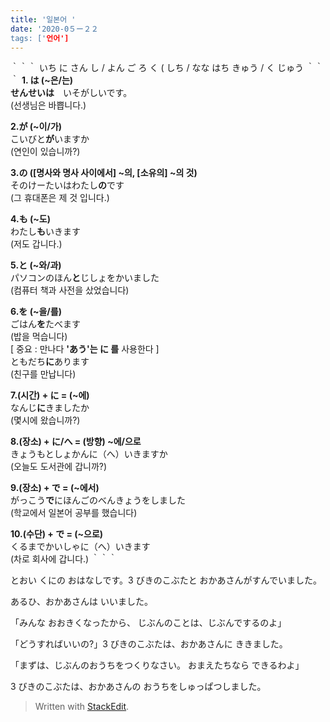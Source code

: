 ```yaml
---
title: '일본어 '
date: '2020-0５ー２２
tags: ['언어']
---
```

｀｀｀
いち
に
さん
し / よん
ご
ろ  く (
しち / なな
はち
きゅう / く
じゅう
｀｀｀
**1. は (~은/는)  
**せんせい**は**　いそがしいです。  
(선생님은 바쁩니다.)  
  
**2.が (~이/가)**  
こいびと**が**いますか  
(연인이 있습니까?)  
  
**3.の ([명사와 명사 사이에서] ~의, [소유의] ~의 것)**  
そのけーたいはわたし**の**です  
(그 휴대폰은 제 것 입니다.)  
  
**4.も (~도)**  
わたし**も**いきます  
(저도 갑니다.)  
  
**5.と (~와/과)**  
パソコンのほん**と**じしょをかいました  
(컴퓨터 책과 사전을 샀었습니다)  
  
**6.を (~을/를)**  
ごはん**を**たべます  
(밥을 먹습니다)  
[ 중요 : 만나다 **'あう'는 に 를** 사용한다 ]  
ともだち**に**あります  
(친구를 만납니다)  
  
**7.(시간) + に = (~에)**  
なんじ**に**きましたか  
(몇시에 왔습니까?)  
  
**8.(장소) + に/へ = (방향) ~에/으로**  
きょうもとしょかんに（へ）いきますか  
(오늘도 도서관에 갑니까?)  
  
**9.(장소) + で = (~에서)**  
がっこう**で**にほんごのべんきょうをしました  
(학교에서 일본어 공부를 했습니다)  
  
**10.(수단) + で = (~으로)**  
くるまでかいしゃに（へ）いきます  
(차로 회사에 갑니다.)
｀｀｀

とおい  くにの  おはなしです。3 びきのこぶたと  おかあさんがすんでいました。  

あるひ、おかあさんは  いいました。

「みんな  おおきくなったから、  じぶんのことは、じぶんでするのよ」

「どうすればいいの?」3 びきのこぶたは、おかあさんに  ききました。

「まずは、じぶんのおうちをつくりなさい。  おまえたちなら  できるわよ」

3 びきのこぶたは、おかあさんの  おうちをしゅっぱつしました。

> Written with [StackEdit](https://stackedit.io/).
<!--stackedit_data:
eyJoaXN0b3J5IjpbMjAzNDA3ODgzNiwxMzE2OTIxODU5LC0xNj
YzNzYyNDg1LC0xOTYzMzY4ODgwLDk4OTQ1NjQ4MywyMDY4NDE0
MzEyXX0=
-->